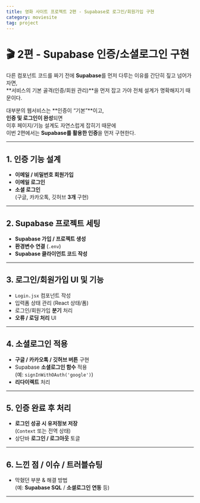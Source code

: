 ```yaml
---
title: 영화 사이트 프로젝트 2편 - Supabase로 로그인/회원가입 구현
category: moviesite
tag: project
---
```


# 🎬 2편 - Supabase 인증/소셜로그인 구현

다른 컴포넌트 코드를 짜기 전에 **Supabase**를 먼저 다루는 이유를 간단히 짚고 넘어가자면,  
**서비스의 기본 골격(인증/회원 관리)**을 먼저 잡고 가야 전체 설계가 명확해지기 때문이다.

대부분의 웹서비스는 **인증이 “기본”**이고,  
**인증 및 로그인이 완성**되면  
이후 페이지/기능 설계도 자연스럽게 잡히기 때문에  
이번 2편에서는 **Supabase를 활용한 인증**을 먼저 구현한다.

---

## 1. 인증 기능 설계

- **이메일 / 비밀번호 회원가입**
- **이메일 로그인**
- **소셜 로그인**  
  (구글, 카카오톡, 깃허브 **3개** 구현)

---

## 2. Supabase 프로젝트 세팅

-  **Supabase 가입 / 프로젝트 생성**
-  **환경변수 연결** (`.env`)
-  **Supabase 클라이언트 코드 작성**

---

## 3. 로그인/회원가입 UI 및 기능

-  `Login.jsx` 컴포넌트 작성
-  입력폼 상태 관리 (React 상태/폼)
-  로그인/회원가입 **분기** 처리
-  **오류 / 로딩 처리** UI

---

## 4. 소셜로그인 적용

-  **구글 / 카카오톡 / 깃허브 버튼** 구현
-  Supabase **소셜로그인 함수** 적용  
  (예: `signInWithOAuth('google')`)
-  **리다이렉트** 처리

---

## 5. 인증 완료 후 처리

-  **로그인 성공 시 유저정보 저장**  
  (`Context` 또는 전역 상태)
-  상단바 **로그인 / 로그아웃** 토글

---

## 6. 느낀 점 / 이슈 / 트러블슈팅

- 막혔던 부분 & 해결 방법  
  (예: **Supabase SQL** / **소셜로그인 연동** 등)

---